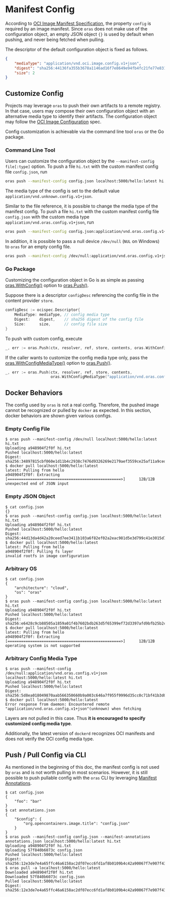 # Manifest Config

According to [OCI Image Manifest Specification](<https://github.com/opencontainers/image-spec/blob/master/manifest.md#image-manifest-property-descriptions>), the property `config` is required by an image manifest. Since `oras` does not make use of the configuration object, an empty JSON object `{}` is used by default when pushing, and never being fetched when pulling.

The descriptor of the default configuration object is fixed as follows.

```json
{
    "mediaType": "application/vnd.oci.image.config.v1+json",
    "digest": "sha256:44136fa355b3678a1146ad16f7e8649e94fb4fc21fe77e8310c060f61caaff8a",
    "size": 2
}
```

## Customize Config

Projects may leverage `oras` to push their own artifacts to a remote registry. In that case, users may compose their own configuration object with an alternative media type to identify their artifacts. The configuration object may follow the [OCI Image Configuration](<https://github.com/opencontainers/image-spec/blob/master/config.md#properties>) spec.

Config customization is achievable via the command line tool `oras` or the Go package. 

### Command Line Tool

Users can customize the configuration object by the `--manifest-config file[:type]` option. To push a file `hi.txt` with the custom manifest config file `config.json`, run

```sh
oras push --manifest-config config.json localhost:5000/hello:latest hi.txt
```

The media type of the config is set to the default value `application/vnd.unknown.config.v1+json`. 

Similar to the file reference, it is possible to change the media type of the manifest config. To push a file `hi.txt` with the custom manifest config file  `config.json` with the custom media type `application/vnd.oras.config.v1+json`, run

```sh
oras push --manifest-config config.json:application/vnd.oras.config.v1+json localhost:5000/hello:latest hi.txt
```

In addition, it is possible to pass a null device `/dev/null` (`NUL` on Windows) to `oras` for an empty config file.

```sh
oras push --manifest-config /dev/null:application/vnd.oras.config.v1+json localhost:5000/hello:latest hi.txt
```

### Go Package

Customizing the configuration object in Go is as simple as passing [oras.WithConfig()](<https://godoc.org/github.com/oras-project/oras/pkg/oras#WithConfig>) option to [oras.Push()](https://godoc.org/github.com/oras-project/oras/pkg/oras#Push).

Suppose there is a descriptor `configDesc` referencing the config file in the content provider `store`.

```go
configDesc := ocispec.Descriptor{
    MediaType: mediaType, // config media type
    Digest:    digest,    // sha256 digest of the config file
    Size:      size,      // config file size
}
```

To push with custom config, execute

```go
_, err := oras.Push(ctx, resolver, ref, store, contents, oras.WithConfig(configDesc))
```

If the caller wants to customize the config media type only, pass the [oras.WithConfigMediaType()](<https://godoc.org/github.com/oras-project/oras/pkg/oras#WithConfigMediaType>) option to [oras.Push()](https://godoc.org/github.com/oras-project/oras/pkg/oras#Push).

```go
_, err := oras.Push(ctx, resolver, ref, store, contents,
                    oras.WithConfigMediaType("application/vnd.oras.config.v1+json"))
```

## Docker Behaviors

The config used by `oras` is not a real config. Therefore, the pushed image cannot be recognized or pulled by `docker` as expected. In this section, docker behaviors are shown given various configs.

### Empty Config File

```
$ oras push --manifest-config /dev/null localhost:5000/hello:latest hi.txt
Uploading a948904f2f0f hi.txt
Pushed localhost:5000/hello:latest
Digest: sha256:34897815cbf060e1d11b4c2938c7476d9326269e2179aef3559ce25af11a9ced
$ docker pull localhost:5000/hello:latest
latest: Pulling from hello
a948904f2f0f: Extracting [==================================================>]      12B/12B
unexpected end of JSON input
```

### Empty JSON Object

```
$ cat config.json
{}
$ oras push --manifest-config config.json localhost:5000/hello:latest hi.txt
Uploading a948904f2f0f hi.txt
Pushed localhost:5000/hello:latest
Digest: sha256:44d13da4d42a20ceed7ee3411b103a6f82ef02a2eac981d5e3d799c41e3015d7
$ docker pull localhost:5000/hello:latest
latest: Pulling from hello
a948904f2f0f: Pulling fs layer
invalid rootfs in image configuration
```

### Arbitrary OS

```
$ cat config.json
{
    "architecture": "cloud",
    "os": "oras"
}
$ oras push --manifest-config config.json localhost:5000/hello:latest hi.txt
Uploading a948904f2f0f hi.txt
Pushed localhost:5000/hello:latest
Digest: sha256:e6428c9cb88505a1859a01f4b7602bdb263d5f65399ef72d3397afd9bfb25b2c
$ docker pull localhost:5000/hello:latest
latest: Pulling from hello
a948904f2f0f: Extracting [==================================================>]      12B/12B
operating system is not supported
```

### Arbitrary Config Media Type

```
$ oras push --manifest-config /dev/null:application/vnd.oras.config.v1+json localhost:5000/hello:latest hi.txt
Uploading a948904f2f0f hi.txt
Pushed localhost:5000/hello:latest
Digest: sha256:5d8ea018049870aab566350660b9a003c646a7f955f9996d35cc0c71bf41b3d0
$ docker pull localhost:5000/hello:latest
Error response from daemon: Encountered remote "application/vnd.oras.config.v1+json"(unknown) when fetching
```

Layers are not pulled in this case. Thus **it is encouraged to specify customized config media type**.

Additionally, the latest version of `dockerd` recognizes OCI manifests and does not verify the OCI config media type.

## Push / Pull Config via CLI

As mentioned in the beginning of this doc, the manifest config is not used by `oras` and is not worth pulling in most scenarios. However, it is still possible to push pullable config with the `oras` CLI by leveraging [Manifest Annotations](annotations.md).

```
$ cat config.json
{
    "foo": "bar"
}
$ cat annotations.json
{
    "$config": {
        "org.opencontainers.image.title": "config.json"
    }
}
$ oras push --manifest-config config.json --manifest-annotations annotations.json localhost:5000/hello:latest hi.txt
Uploading a948904f2f0f hi.txt
Uploading 57f840b6073c config.json
Pushed localhost:5000/hello:latest
Digest: sha256:12e3de7e4a65ffc46a6158ac2df07ecc6fd1af8b0109b4c42a90067f7e907f43
$ oras pull -a localhost:5000/hello:latest
Downloaded a948904f2f0f hi.txt
Downloaded 57f840b6073c config.json
Pulled localhost:5000/hello:latest
Digest: sha256:12e3de7e4a65ffc46a6158ac2df07ecc6fd1af8b0109b4c42a90067f7e907f43
```